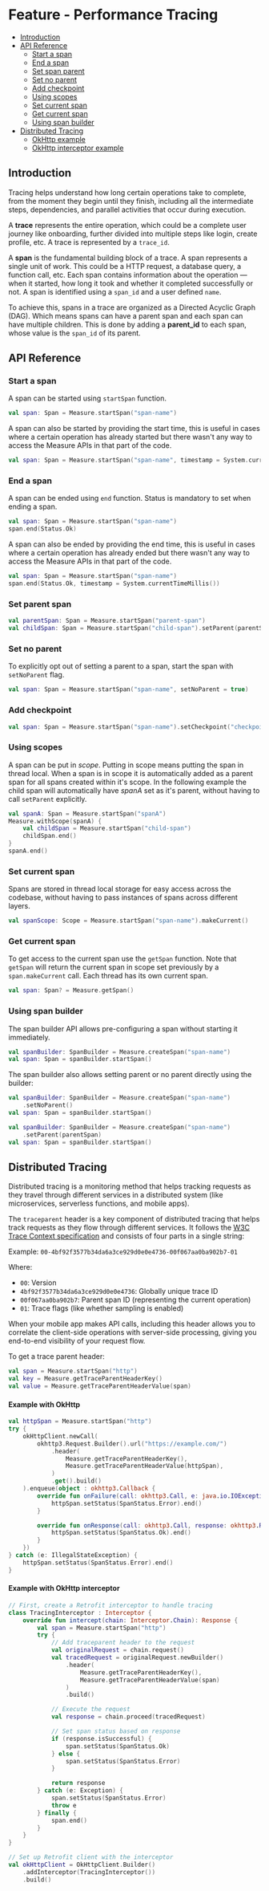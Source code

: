 # Feature - Performance Tracing

* [Introduction](#introduction)
* [API Reference](#api-reference)
  * [Start a span](#start-a-span)
  * [End a span](#end-a-span)
  * [Set span parent](#set-parent-span)
  * [Set no parent](#set-no-parent)
  * [Add checkpoint](#add-checkpoint)
  * [Using scopes](#using-scopes)
  * [Set current span](#set-current-span)
  * [Get current span](#get-current-span)
  * [Using span builder](#using-span-builder)
* [Distributed Tracing](#distributed-tracing)
  * [OkHttp example](#example-with-okhttp)
  * [OkHttp interceptor example](#example-with-okhttp-interceptor)

## Introduction

Tracing helps understand how long certain operations take to complete, from the moment they begin until they finish,
including all the intermediate steps, dependencies, and parallel activities that occur during execution.

A **trace** represents the entire operation, which could be a complete user journey like onboarding, further divided
into multiple steps like login, create profile, etc. A trace is represented by a `trace_id`.

A **span** is the fundamental building block of a trace. A span represents a single unit of work. This could be a HTTP
request, a database query, a function call, etc. Each span contains information about the operation — when it started,
how long it took and whether it completed successfully or not. A span is identified using a `span_id` and a user
defined `name`.

To achieve this, spans in a trace are organized as a Directed Acyclic Graph (DAG). Which means spans can have a parent
span and each span can have multiple children. This is done by adding a **parent_id** to each span, whose value is
the `span_id` of its parent.

## API Reference

### Start a span

A span can be started using `startSpan` function.

```kotlin
val span: Span = Measure.startSpan("span-name")
```

A span can also be started by providing the start time, this is useful in cases where a certain operation has already
started but there wasn't any way to access the Measure APIs in that part of the code.

```kotlin
val span: Span = Measure.startSpan("span-name", timestamp = System.currentTimeMillis())
```

### End a span

A span can be ended using `end` function. Status is mandatory to set when ending a span.

```kotlin
val span: Span = Measure.startSpan("span-name")
span.end(Status.Ok)
```

A span can also be ended by providing the end time, this is useful in cases where a certain operation has already ended
but there wasn't any way to access the Measure APIs in that part of the code.

```kotlin
val span: Span = Measure.startSpan("span-name")
span.end(Status.Ok, timestamp = System.currentTimeMillis())
```

### Set parent span

```kotlin
val parentSpan: Span = Measure.startSpan("parent-span")
val childSpan: Span = Measure.startSpan("child-span").setParent(parentSpan)
```

### Set no parent

To explicitly opt out of setting a parent to a span, start the span with `setNoParent` flag.

```kotlin
val span: Span = Measure.startSpan("span-name", setNoParent = true)
```

### Add checkpoint

```kotlin
val span: Span = Measure.startSpan("span-name").setCheckpoint("checkpoint-name")
```

### Using scopes

A span can be put in *scope*. Putting in scope means putting the span in thread local. When a span is in
scope it is automatically added as a parent span for all spans created within it's scope. In the following example the
child span will automatically have *spanA* set as it's parent, without having to call
`setParent` explicitly.

```kotlin
val spanA: Span = Measure.startSpan("spanA")
Measure.withScope(spanA) {
    val childSpan = Measure.startSpan("child-span")
    childSpan.end()
}
spanA.end()
```

### Set current span

Spans are stored in thread local storage for easy access across the codebase, without having to pass instances of spans
across different layers.

```kotlin
val spanScope: Scope = Measure.startSpan("span-name").makeCurrent()
```

### Get current span

To get access to the current span use the `getSpan` function. Note that `getSpan` will return the current span in scope
set previously by a `span.makeCurrent` call. Each thread has its own current span.

```kotlin
val span: Span? = Measure.getSpan()
```

### Using span builder

The span builder API allows pre-configuring a span without starting it immediately.

```kotlin
val spanBuilder: SpanBuilder = Measure.createSpan("span-name")
val span: Span = spanBuilder.startSpan()
```

The span builder also allows setting parent or no parent directly using the builder:

```kotlin
val spanBuilder: SpanBuilder = Measure.createSpan("span-name")
    .setNoParent()
val span: Span = spanBuilder.startSpan()
```

```kotlin
val spanBuilder: SpanBuilder = Measure.createSpan("span-name")
    .setParent(parentSpan)
val span: Span = spanBuilder.startSpan()
```


## Distributed Tracing

Distributed tracing is a monitoring method that helps tracking requests as they travel through
different services in a distributed system (like microservices, serverless functions, and mobile apps).

The `traceparent` header is a key component of distributed tracing that helps track requests as they flow through
different services. It follows the [W3C Trace Context specification](https://www.w3.org/TR/trace-context/#header-name)
and consists of four parts in a single string:

Example: `00-4bf92f3577b34da6a3ce929d0e0e4736-00f067aa0ba902b7-01`

Where:

* `00`: Version
* `4bf92f3577b34da6a3ce929d0e0e4736`: Globally unique trace ID
* `00f067aa0ba902b7`: Parent span ID (representing the current operation)
* `01`: Trace flags (like whether sampling is enabled)

When your mobile app makes API calls, including this header allows you to correlate the client-side operations with
server-side processing, giving you end-to-end visibility of your request flow.

To get a trace parent header:

```kotlin
val span = Measure.startSpan("http")
val key = Measure.getTraceParentHeaderKey()
val value = Measure.getTraceParentHeaderValue(span)
```

#### Example with OkHttp

```kotlin
val httpSpan = Measure.startSpan("http")
try {
    okHttpClient.newCall(
        okhttp3.Request.Builder().url("https://example.com/")
            .header(
                Measure.getTraceParentHeaderKey(),
                Measure.getTraceParentHeaderValue(httpSpan),
            )
            .get().build()
    ).enqueue(object : okhttp3.Callback {
        override fun onFailure(call: okhttp3.Call, e: java.io.IOException) {
            httpSpan.setStatus(SpanStatus.Error).end()
        }

        override fun onResponse(call: okhttp3.Call, response: okhttp3.Response) {
            httpSpan.setStatus(SpanStatus.Ok).end()
        }
    })
} catch (e: IllegalStateException) {
    httpSpan.setStatus(SpanStatus.Error).end()
}
```

#### Example with OkHttp interceptor

```kotlin
// First, create a Retrofit interceptor to handle tracing
class TracingInterceptor : Interceptor {
    override fun intercept(chain: Interceptor.Chain): Response {
        val span = Measure.startSpan("http")
        try {
            // Add traceparent header to the request
            val originalRequest = chain.request()
            val tracedRequest = originalRequest.newBuilder()
                .header(
                    Measure.getTraceParentHeaderKey(),
                    Measure.getTraceParentHeaderValue(span)
                )
                .build()

            // Execute the request
            val response = chain.proceed(tracedRequest)

            // Set span status based on response
            if (response.isSuccessful) {
                span.setStatus(SpanStatus.Ok)
            } else {
                span.setStatus(SpanStatus.Error)
            }

            return response
        } catch (e: Exception) {
            span.setStatus(SpanStatus.Error)
            throw e
        } finally {
            span.end()
        }
    }
}

// Set up Retrofit client with the interceptor
val okHttpClient = OkHttpClient.Builder()
    .addInterceptor(TracingInterceptor())
    .build()
```
